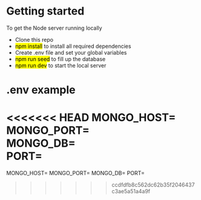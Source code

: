 # Getting started
To get the Node server running locally
- Clone this repo
- <mark>npm install</mark> to install all required dependencies
- Create .env file and set your global variables
- <mark>npm run seed</mark> to fill up the database
- <mark>npm run dev</mark> to start the local server

# .env example
<<<<<<< HEAD
MONGO_HOST=<br>
MONGO_PORT=<br>
MONGO_DB=<br>
PORT=<br>
=======
MONGO_HOST=
MONGO_PORT=
MONGO_DB=
PORT=
>>>>>>> ccdfdfb8c562dc62b35f2046437c3ae5a51a4a9f
